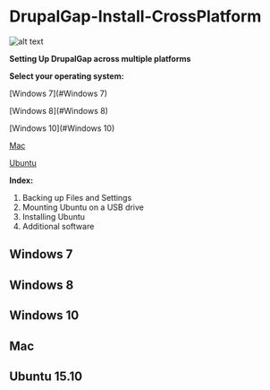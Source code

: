 # DrupalGap-Install-CrossPlatform

![alt text](https://www.drupal.org/files/project-images/drupalgap-wide.jpg "DrupalGap")

**Setting Up DrupalGap across multiple platforms**

**Select your operating system:**

[Windows 7](#Windows 7)

[Windows 8](#Windows 8)

[Windows 10](#Windows 10)

[Mac](#Mac)

[Ubuntu](#Ubuntu)

**Index:**

1. Backing up Files and Settings
2. Mounting Ubuntu on a USB drive
3. Installing Ubuntu
4. Additional software

## Windows 7

## Windows 8

## Windows 10

## Mac

## Ubuntu 15.10
